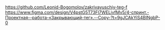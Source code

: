 https://github.com/Leonid-Bogomolov/zakrivayuschiy-teg-f
https://www.figma.com/design/V4pstG5T73Fl7WELivfMv5/4-спринт.-Проектная--работа-«Закрывающий-тег».--Copy-?t=9gJCAkYiS4BINgbP-0